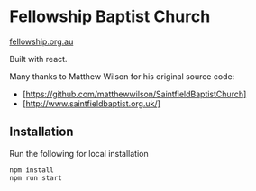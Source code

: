 # Fellowship Baptist Church #

[fellowship.org.au](http://fellowship.org.au)

Built with react.

Many thanks to Matthew Wilson for his original source code:
* [https://github.com/matthewwilson/SaintfieldBaptistChurch]
* [http://www.saintfieldbaptist.org.uk/]

## Installation
Run the following for local installation
```
npm install
npm run start
```
